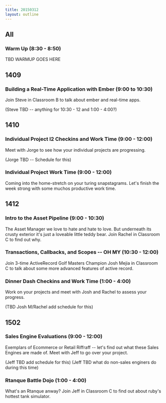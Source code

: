 ```yaml
---
title: 20150312
layout: outline
---
```


<!--- Classroom Usage
A

B
9 to 1030: 1409

C
9 to 1030:1412
10:30 to 12:1412
1 to 4:1502

WS
Code reviews, checkins, work time etc.

-->

## All

### Warm Up (8:30 - 8:50)

TBD WARMUP GOES HERE

## 1409

### Building a Real-Time Application with Ember (9:00 to 10:30)

Join Steve in Classroom B to talk about ember and real-time apps.

(Steve TBD -- anything for 10:30 - 12 and 1:00 - 4:00?)

## 1410

### Individual Project I2 Checkins and Work Time (9:00 - 12:00)

Meet with Jorge to see how your individual projects are progressing.

(Jorge TBD -- Schedule for this)

### Individual Project Work Time (9:00 - 12:00)

Coming into the home-stretch on your turing snapstagrams. Let's finish
the week strong with some muchos productive work time.

## 1412

### Intro to the Asset Pipeline (9:00 - 10:30)

The Asset Manager we love to hate and hate to love. But underneath its
crusty exterior it's just a loveable little teddy bear. Join Rachel in
Classroom C to find out why.

### Transactions, Callbacks, and Scopes -- OH MY (10:30 - 12:00)

Join 3-time ActiveRecord Golf Masters Champion Josh Mejia in Classroom C to talk about some more advanced features of
active record.

### Dinner Dash Checkins and Work Time (1:00 - 4:00)

Work on your projects and meet with Josh and Rachel to assess your
progress.

(TBD Josh M/Rachel add schedule for this)

## 1502

### Sales Engine Evaluations (9:00 - 12:00)

Exemplars of Ecommerce or Retail Riffraff -- let's find out what these
Sales Engines are made of. Meet with Jeff to go over your project.

(Jeff TBD add schedule for this)
(Jeff TBD what do non-sales enginers do during this time)

### Rtanque Battle Dojo (1:00 - 4:00)

What's an Rtanque anway? Join Jeff in Classroom C to find out about
ruby's hottest tank simulator.

